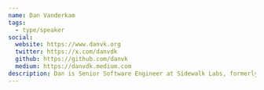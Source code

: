 ```yaml
---
name: Dan Vanderkam
tags:
  - type/speaker
social:
  website: https://www.danvk.org
  twitter: https://x.com/danvdk
  github: https://github.com/danvk
  medium: https://danvdk.medium.com
description: Dan is Senior Software Engineer at Sidewalk Labs, formerly at Mt. Sinai and Google (search for "population canada"). He has a long history of building open source projects, particularly around visualizations and history. Before building OldTO, he built similar historical photo sites for San Francisco (OldSF) and NYC (OldNYC).
---
```

